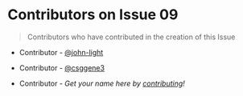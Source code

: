 # Contributors on Issue 09
> Contributors who have contributed in the creation of this Issue

- Contributor - [@john-light](https://github.com/john-light)
- Contributor - [@csggene3](https://github.com/csggene3)

- Contributor - _Get your name here by [contributing](../info/#how-can-i-contribute)!_
